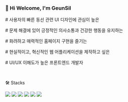 ### 👋 Hi Welcome, I'm GeunSil


<p># 사용자의 빠른 동선 관련 UI 디자인에 관심이 높은</p>
        <p># 문제 해결에 있어 긍정적인 의사소통과 건강한 행동을 유지하는</p>
        <p># 화려하고 매력적인 홈페이지 구현을 즐기는</p>
        <p># 현실적이고, 혁신적인 웹 어플리케이션을 제작하고 싶은</p>
        <p># UI/UX 이해도가 높은 프론트엔드 개발자</p>
<br>

🛠️ Stacks
<br>

<img src="https://img.shields.io/badge/JavaScript-F7DF1E?style=flat&logo=javascript&logoColor=white"/> <img src="https://img.shields.io/badge/TypeScript-007ACC?style=flat&logo=typescript&logoColor=white"/> <img src="https://img.shields.io/badge/React-20232A?style=flat&logo=react&logoColor=white"/> <img src="https://img.shields.io/badge/Node.js-35495E?style=flat&logo=Node.js&logoColor=white"/> <img src="https://img.shields.io/badge/HTML5-E34F26?style=flat&logo=HTML5&logoColor=white" />
<img src="https://img.shields.io/badge/CSS3-1572B6?style=flat&logo=CSS3&logoColor=white" />
